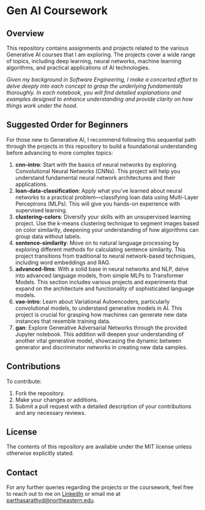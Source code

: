 # Gen AI Coursework

## Overview
This repository contains assignments and projects related to the various Generative AI courses that I am exploring. The projects cover a wide range of topics, including deep learning, neural networks, machine learning algorithms, and practical applications of AI technologies.

*Given my background in Software Engineering, I make a concerted effort to delve deeply into each concept to grasp the underlying fundamentals thoroughly. In each notebook, you will find detailed explanations and examples designed to enhance understanding and provide clarity on how things work under the hood.*

## Suggested Order for Beginners
For those new to Generative AI, I recommend following this sequential path through the projects in this repository to build a foundational understanding before advancing to more complex topics:

1. **cnn-intro**: Start with the basics of neural networks by exploring Convolutional Neural Networks (CNNs). This project will help you understand fundamental neural network architectures and their applications.
2. **loan-data-classification**: Apply what you've learned about neural networks to a practical problem—classifying loan data using Multi-Layer Perceptrons (MLPs). This will give you hands-on experience with supervised learning.
3. **clustering-colors**: Diversify your skills with an unsupervised learning project. Use the k-means clustering technique to segment images based on color similarity, deepening your understanding of how algorithms can group data without labels.
4. **sentence-similarity**: Move on to natural language processing by exploring different methods for calculating sentence similarity. This project transitions from traditional to neural network-based techniques, including word embeddings and RAG.
5. **advanced-llms**: With a solid base in neural networks and NLP, delve into advanced language models, from simple MLPs to Transformer Models. This section includes various projects and experiments that expand on the architecture and functionality of sophisticated language models.
6. **vae-intro**: Learn about Variational Autoencoders, particularly convolutional models, to understand generative models in AI. This project is crucial for grasping how machines can generate new data instances that resemble training data.
7. **gan**: Explore Generative Adversarial Networks through the provided Jupyter notebook. This addition will deepen your understanding of another vital generative model, showcasing the dynamic between generator and discriminator networks in creating new data samples.


## Contributions
To contribute:
1. Fork the repository.
2. Make your changes or additions.
3. Submit a pull request with a detailed description of your contributions and any necessary reviews.

## License
The contents of this repository are available under the MIT license unless otherwise explicitly stated.

## Contact
For any further queries regarding the projects or the coursework, feel free to reach out to me on [LinkedIn](https://www.linkedin.com/in/parthadhruv/) or email me at parthasarathyd@northeastern.edu.
